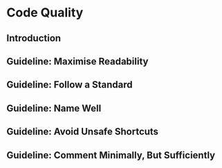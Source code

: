 <link rel="stylesheet" href="{{baseUrl}}/css/textbook.css">

<div class="website-content">

<div id="main">

# Code Quality

## Introduction

<include src="introduction/basic/print.md" />

## Guideline: Maximise Readability

<include src="maximiseReadability/introduction/print.md" />
<include src="maximiseReadability/basic/print.md" />
<include src="maximiseReadability/intermediate/print.md" />
<include src="maximiseReadability/advanced/print.md" />

## Guideline: Follow a Standard

<include src="followStandard/introduction/print.md" />
<include src="followStandard/basic/print.md" />
<include src="followStandard/intermediate/print.md" />

## Guideline: Name Well

<include src="nameWell/introduction/print.md" />
<include src="nameWell/basic/print.md" />
<include src="nameWell/intermediate/print.md" />

## Guideline: Avoid Unsafe Shortcuts

<include src="avoidShortcuts/introduction/print.md" />
<include src="avoidShortcuts/basic/print.md" />
<include src="avoidShortcuts/intermediate/print.md" />


## Guideline: Comment Minimally, But Sufficiently

<include src="commentMinimally/introduction/print.md" />
<include src="commentMinimally/basic/print.md" />
<include src="commentMinimally/intermediate/print.md" />

</div>

</div>
